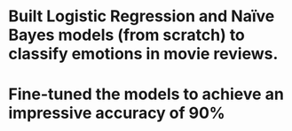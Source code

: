 # Built Logistic Regression and Naïve Bayes models (from scratch) to classify emotions in movie reviews.
# Fine-tuned the models to achieve an impressive accuracy of 90%
